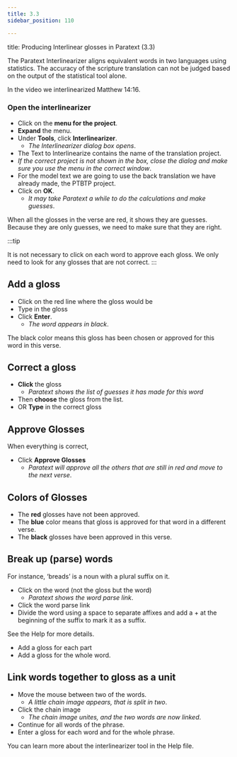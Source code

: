 ```yaml
---
title: 3.3
sidebar_position: 110

---
```




title: Producing Interlinear glosses in Paratext (3.3)


The Paratext Interlinearizer aligns equivalent words in two languages using statistics. The accuracy of the scripture translation can not be judged based on the output of the statistical tool alone.


In the video we interlinearized Matthew 14:16.


### Open the interlinearizer

- Click on the **menu for the project**.
- **Expand** the menu.
- Under **Tools**, click **Interlinearizer**.
	- _The Interlinearizer dialog box opens_.
- The Text to Interlinearize contains the name of the translation project.
- _If the correct project is not shown in the box, close the dialog and make sure you use the menu in the correct window_.
- For the model text we are going to use the back translation we have already made, the PTBTP project.
- Click on **OK**.
	- _It may take Paratext a while to do the calculations and make guesses_.

When all the glosses in the verse are red, it shows they are guesses. Because they are only guesses, we need to make sure that they are right.


:::tip


It is not necessary to click on each word to approve each gloss. We only need to look for any glosses that are not correct. :::


## Add a gloss

- Click on the red line where the gloss would be
- Type in the gloss
- Click **Enter**.
	- _The word appears in black_.

The black color means this gloss has been chosen or approved for this word in this verse.


## Correct a gloss

- **Click** the gloss
	- _Paratext shows the list of guesses it has made for this word_
- Then **choose** the gloss from the list.
- OR **Type** in the correct gloss

## Approve Glosses


When everything is correct,

- Click **Approve Glosses**
	- _Paratext will approve all the others that are still in red and move to the next verse_.

## Colors of Glosses

- The **red** glosses have not been approved.
- The **blue** color means that gloss is approved for that word in a different verse.
- The **black** glosses have been approved in this verse.

## Break up (parse) words


For instance, ‘breads’ is a noun with a plural suffix on it.

- Click on the word (not the gloss but the word)
	- _Paratext shows the word parse link_.
- Click the word parse link
- Divide the word using a space to separate affixes and add a + at the beginning of the suffix to mark it as a suffix.

See the Help for more details.

- Add a gloss for each part
- Add a gloss for the whole word.

## Link words together to gloss as a unit

- Move the mouse between two of the words.
	- _A little chain image appears, that is split in two_.
- Click the chain image
	- _The chain image unites, and the two words are now linked_.
- Continue for all words of the phrase.
- Enter a gloss for each word and for the whole phrase.

You can learn more about the interlinearizer tool in the Help file.

